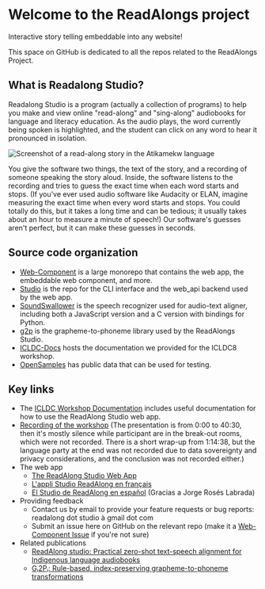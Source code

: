 # Welcome to the ReadAlongs project

Interactive story telling embeddable into any website!

This space on GitHub is dedicated to all the repos related to the ReadAlongs Project.

## What is Readalong Studio?

Readalong Studio is a program (actually a collection of programs) to help you make and view online "read-along" and "sing-along" audiobooks for language and literacy education. As the audio plays, the word currently being spoken is highlighted, and the student can click on any word to hear it pronounced in isolation.

![Screenshot of a read-along story in the Atikamekw language](https://readalongs.github.io/ICLDC-Docs/images/nikikw-small.png "A read-along story from the Atikamekw language")

You give the software two things, the text of the story, and a recording of someone speaking the story aloud. Inside, the software listens to the recording and tries to guess the exact time when each word starts and stops. (If you've ever used audio software like Audacity or ELAN, imagine measuring the exact time when every word starts and stops. You could totally do this, but it takes a long time and can be tedious; it usually takes about an hour to measure a minute of speech!)  Our software's guesses aren't perfect, but it can make these guesses in seconds.

## Source code organization

 - [Web-Component](https://github.com/ReadAlongs/web-component) is a large monorepo that contains the web app, the embeddable web component, and more.
 - [Studio](https://github.com/ReadAlongs/Studio) is the repo for the CLI interface and the web_api backend used by the web app.
 - [SoundSwallower](https://github.com/ReadAlongs/SoundSwallower) is the speech recognizer used for audio-text aligner, including both a JavaScript version and a C version with bindings for Python.
 - [g2p](https://github.com/roedoejet/g2p) is the grapheme-to-phoneme library used by the ReadAlongs Studio.
 - [ICLDC-Docs](https://github.com/ReadAlongs/ICLDC-Docs) hosts the documentation we provided for the ICLDC8 workshop.
 - [OpenSamples](https://github.com/ReadAlongs/OpenSamples) has public data that can be used for testing.
 
## Key links

 - The [ICLDC Workshop Documentation](https://readalongs.github.io/ICLDC-Docs/) includes useful documentation for how to use the ReadAlong Studio web app.
 - [Recording of the workshop](https://www.youtube.com/watch?v=9CwDCtJGl6w) (The presentation is from 0:00 to 40:30, then it's mostly silence while participant are in the break-out rooms, which were not recorded. There is a short wrap-up from 1:14:38, but the language party at the end was not recorded due to data sovereignty and privacy considerations, and the conclusion was not recorded either.)
 - The web app
   - [The ReadAlong Studio Web App](https://readalong-studio.mothertongues.org/)
   - [L'appli Studio ReadAlong en français](https://readalong-studio.mothertongues.org/fr/)
   - [El Studio de ReadAlong en español](https://readalong-studio.mothertongues.org/es/) (Gracias a Jorge Rosés Labrada)
 - Providing feedback
   - Contact us by email to provide your feature requests or bug reports: readalong dot studio à gmail dot com
   - Submit an issue here on GitHub on the relevant repo (make it a [Web-Component Issue](https://github.com/ReadAlongs/Web-Component/issues) if you're not sure)
 - Related publications
   - [ReadAlong studio: Practical zero-shot text-speech alignment for Indigenous language audiobooks](https://nrc-publications.canada.ca/eng/view/object/?id=fad56ec7-77a0-4e64-98e8-c3e36ce5ac1c)
   - [Gᵢ2Pᵢ: Rule-based, index-preserving grapheme-to-phoneme transformations](https://nrc-publications.canada.ca/eng/view/object/?id=de4b961d-54bf-4187-a3fc-d875ac285e79)
